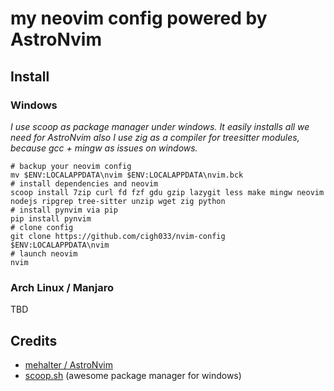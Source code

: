 # my neovim config powered by AstroNvim
## Install
### Windows
*I use scoop as package manager under windows. It easily installs all we need for AstroNvim also I use zig as a compiler for treesitter modules, because gcc + mingw as issues on windows.*
```shell
# backup your neovim config
mv $ENV:LOCALAPPDATA\nvim $ENV:LOCALAPPDATA\nvim.bck
# install dependencies and neovim
scoop install 7zip curl fd fzf gdu gzip lazygit less make mingw neovim nodejs ripgrep tree-sitter unzip wget zig python
# install pynvim via pip
pip install pynvim
# clone config
git clone https://github.com/cigh033/nvim-config $ENV:LOCALAPPDATA\nvim
# launch neovim
nvim
```
### Arch Linux / Manjaro

TBD

## Credits
* [mehalter / AstroNvim](https://github.com/AstroNvim/AstroNvim/)
* [scoop.sh](https://scoop.sh) (awesome package manager for windows)
